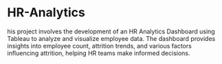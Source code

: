 # HR-Analytics
his project involves the development of an HR Analytics Dashboard using Tableau to analyze and visualize employee data. The dashboard provides insights into employee count, attrition trends, and various factors influencing attrition, helping HR teams make informed decisions.
